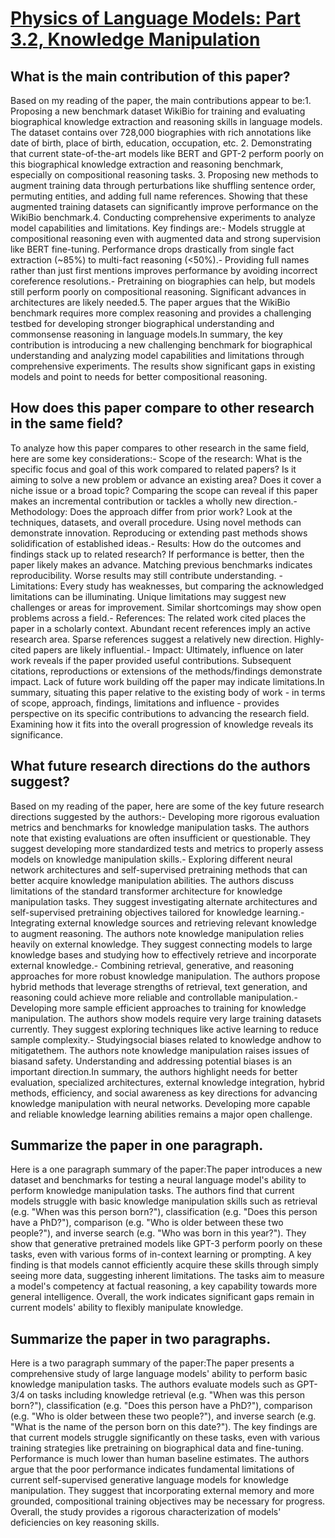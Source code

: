 # [Physics of Language Models: Part 3.2, Knowledge Manipulation](https://arxiv.org/abs/2309.14402)

## What is the main contribution of this paper?

Based on my reading of the paper, the main contributions appear to be:1. Proposing a new benchmark dataset WikiBio for training and evaluating biographical knowledge extraction and reasoning skills in language models. The dataset contains over 728,000 biographies with rich annotations like date of birth, place of birth, education, occupation, etc. 2. Demonstrating that current state-of-the-art models like BERT and GPT-2 perform poorly on this biographical knowledge extraction and reasoning benchmark, especially on compositional reasoning tasks. 3. Proposing new methods to augment training data through perturbations like shuffling sentence order, permuting entities, and adding full name references. Showing that these augmented training datasets can significantly improve performance on the WikiBio benchmark.4. Conducting comprehensive experiments to analyze model capabilities and limitations. Key findings are:- Models struggle at compositional reasoning even with augmented data and strong supervision like BERT fine-tuning. Performance drops drastically from single fact extraction (~85%) to multi-fact reasoning (<50%).- Providing full names rather than just first mentions improves performance by avoiding incorrect coreference resolutions.- Pretraining on biographies can help, but models still perform poorly on compositional reasoning. Significant advances in architectures are likely needed.5. The paper argues that the WikiBio benchmark requires more complex reasoning and provides a challenging testbed for developing stronger biographical understanding and commonsense reasoning in language models.In summary, the key contribution is introducing a new challenging benchmark for biographical understanding and analyzing model capabilities and limitations through comprehensive experiments. The results show significant gaps in existing models and point to needs for better compositional reasoning.


## How does this paper compare to other research in the same field?

To analyze how this paper compares to other research in the same field, here are some key considerations:- Scope of the research: What is the specific focus and goal of this work compared to related papers? Is it aiming to solve a new problem or advance an existing area? Does it cover a niche issue or a broad topic? Comparing the scope can reveal if this paper makes an incremental contribution or tackles a wholly new direction.- Methodology: Does the approach differ from prior work? Look at the techniques, datasets, and overall procedure. Using novel methods can demonstrate innovation. Reproducing or extending past methods shows solidification of established ideas.- Results: How do the outcomes and findings stack up to related research? If performance is better, then the paper likely makes an advance. Matching previous benchmarks indicates reproducibility. Worse results may still contribute understanding. - Limitations: Every study has weaknesses, but comparing the acknowledged limitations can be illuminating. Unique limitations may suggest new challenges or areas for improvement. Similar shortcomings may show open problems across a field.- References: The related work cited places the paper in a scholarly context. Abundant recent references imply an active research area. Sparse references suggest a relatively new direction. Highly-cited papers are likely influential.- Impact: Ultimately, influence on later work reveals if the paper provided useful contributions. Subsequent citations, reproductions or extensions of the methods/findings demonstrate impact. Lack of future work building off the paper may indicate limitations.In summary, situating this paper relative to the existing body of work - in terms of scope, approach, findings, limitations and influence - provides perspective on its specific contributions to advancing the research field. Examining how it fits into the overall progression of knowledge reveals its significance.


## What future research directions do the authors suggest?

Based on my reading of the paper, here are some of the key future research directions suggested by the authors:- Developing more rigorous evaluation metrics and benchmarks for knowledge manipulation tasks. The authors note that existing evaluations are often insufficient or questionable. They suggest developing more standardized tests and metrics to properly assess models on knowledge manipulation skills.- Exploring different neural network architectures and self-supervised pretraining methods that can better acquire knowledge manipulation abilities. The authors discuss limitations of the standard transformer architecture for knowledge manipulation tasks. They suggest investigating alternate architectures and self-supervised pretraining objectives tailored for knowledge learning.- Integrating external knowledge sources and retrieving relevant knowledge to augment reasoning. The authors note knowledge manipulation relies heavily on external knowledge. They suggest connecting models to large knowledge bases and studying how to effectively retrieve and incorporate external knowledge.- Combining retrieval, generative, and reasoning approaches for more robust knowledge manipulation. The authors propose hybrid methods that leverage strengths of retrieval, text generation, and reasoning could achieve more reliable and controllable manipulation.- Developing more sample efficient approaches to training for knowledge manipulation. The authors show models require very large training datasets currently. They suggest exploring techniques like active learning to reduce sample complexity.- Studyingsocial biases related to knowledge andhow to mitigatethem. The authors note knowledge manipulation raises issues of biasand safety. Understanding and addressing potential biases is an important direction.In summary, the authors highlight needs for better evaluation, specialized architectures, external knowledge integration, hybrid methods, efficiency, and social awareness as key directions for advancing knowledge manipulation with neural networks. Developing more capable and reliable knowledge learning abilities remains a major open challenge.


## Summarize the paper in one paragraph.

Here is a one paragraph summary of the paper:The paper introduces a new dataset and benchmarks for testing a neural language model's ability to perform knowledge manipulation tasks. The authors find that current models struggle with basic knowledge manipulation skills such as retrieval (e.g. "When was this person born?"), classification (e.g. "Does this person have a PhD?"), comparison (e.g. "Who is older between these two people?"), and inverse search (e.g. "Who was born in this year?"). They show that generative pretrained models like GPT-3 perform poorly on these tasks, even with various forms of in-context learning or prompting. A key finding is that models cannot efficiently acquire these skills through simply seeing more data, suggesting inherent limitations. The tasks aim to measure a model's competency at factual reasoning, a key capability towards more general intelligence. Overall, the work indicates significant gaps remain in current models' ability to flexibly manipulate knowledge.


## Summarize the paper in two paragraphs.

Here is a two paragraph summary of the paper:The paper presents a comprehensive study of large language models' ability to perform basic knowledge manipulation tasks. The authors evaluate models such as GPT-3/4 on tasks including knowledge retrieval (e.g. "When was this person born?"), classification (e.g. "Does this person have a PhD?"), comparison (e.g. "Who is older between these two people?"), and inverse search (e.g. "What is the name of the person born on this date?"). The key findings are that current models struggle significantly on these tasks, even with various training strategies like pretraining on biographical data and fine-tuning. Performance is much lower than human baseline estimates. The authors argue that the poor performance indicates fundamental limitations of current self-supervised generative language models for knowledge manipulation. They suggest that incorporating external memory and more grounded, compositional training objectives may be necessary for progress. Overall, the study provides a rigorous characterization of models' deficiencies on key reasoning skills.
